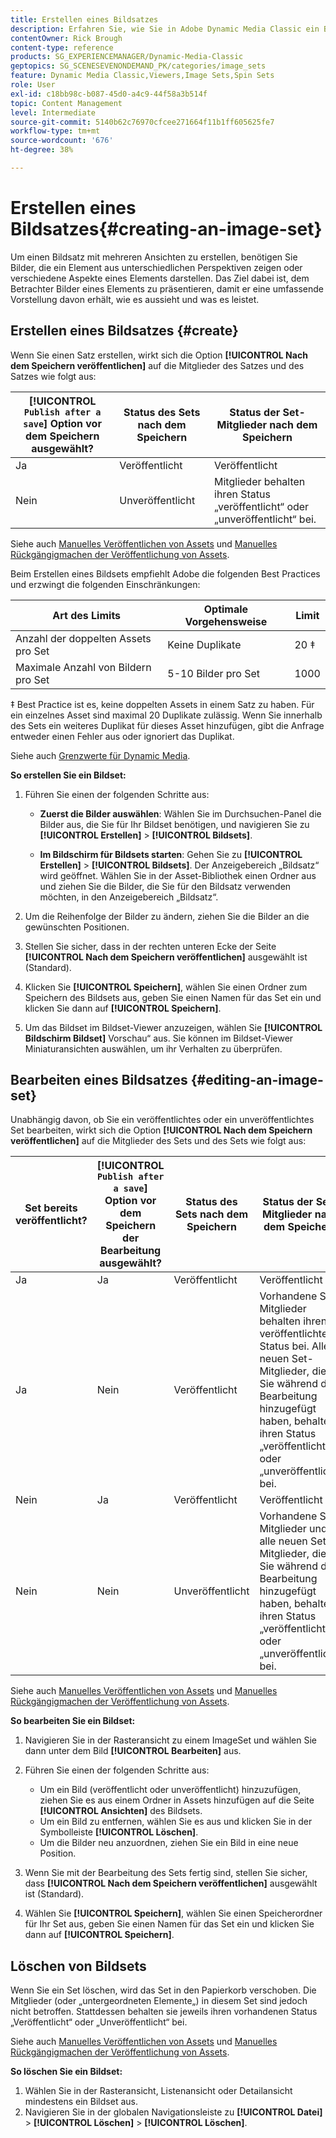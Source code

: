 ```yaml
---
title: Erstellen eines Bildsatzes
description: Erfahren Sie, wie Sie in Adobe Dynamic Media Classic ein Bildset erstellen.
contentOwner: Rick Brough
content-type: reference
products: SG_EXPERIENCEMANAGER/Dynamic-Media-Classic
geptopics: SG_SCENESEVENONDEMAND_PK/categories/image_sets
feature: Dynamic Media Classic,Viewers,Image Sets,Spin Sets
role: User
exl-id: c18bb98c-b087-45d0-a4c9-44f58a3b514f
topic: Content Management
level: Intermediate
source-git-commit: 5140b62c76970cfcee271664f11b1ff605625fe7
workflow-type: tm+mt
source-wordcount: '676'
ht-degree: 38%

---
```


# Erstellen eines Bildsatzes{#creating-an-image-set}

Um einen Bildsatz mit mehreren Ansichten zu erstellen, benötigen Sie Bilder, die ein Element aus unterschiedlichen Perspektiven zeigen oder verschiedene Aspekte eines Elements darstellen. Das Ziel dabei ist, dem Betrachter Bilder eines Elements zu präsentieren, damit er eine umfassende Vorstellung davon erhält, wie es aussieht und was es leistet.

## Erstellen eines Bildsatzes {#create}

Wenn Sie einen Satz erstellen, wirkt sich die Option **[!UICONTROL Nach dem Speichern veröffentlichen]** auf die Mitglieder des Satzes und des Satzes wie folgt aus:

| **[!UICONTROL `Publish after a save`]** Option vor dem Speichern ausgewählt? | Status des Sets nach dem Speichern | Status der Set-Mitglieder nach dem Speichern |
| --- | --- | --- |
| Ja | Veröffentlicht | Veröffentlicht |
| Nein | Unveröffentlicht | Mitglieder behalten ihren Status „veröffentlicht“ oder „unveröffentlicht“ bei. |

Siehe auch [Manuelles Veröffentlichen von Assets](publishing-files.md#manually_publishing_assets) und [Manuelles Rückgängigmachen der Veröffentlichung von Assets](publishing-files.md#manually_unpublishing_assets).

Beim Erstellen eines Bildsets empfiehlt Adobe die folgenden Best Practices und erzwingt die folgenden Einschränkungen:

| Art des Limits | Optimale Vorgehensweise | Limit |
| --- | --- | --- |
| Anzahl der doppelten Assets pro Set | Keine Duplikate | 20 ‡ |
| Maximale Anzahl von Bildern pro Set | 5-10 Bilder pro Set | 1000 |

‡ Best Practice ist es, keine doppelten Assets in einem Satz zu haben. Für ein einzelnes Asset sind maximal 20 Duplikate zulässig. Wenn Sie innerhalb des Sets ein weiteres Duplikat für dieses Asset hinzufügen, gibt die Anfrage entweder einen Fehler aus oder ignoriert das Duplikat.

Siehe auch [Grenzwerte für Dynamic Media](/help/using/limitations.md).

**So erstellen Sie ein Bildset:**

1. Führen Sie einen der folgenden Schritte aus:

   * **Zuerst die Bilder auswählen**: Wählen Sie im Durchsuchen-Panel die Bilder aus, die Sie für Ihr Bildset benötigen, und navigieren Sie zu **[!UICONTROL Erstellen]** > **[!UICONTROL Bildsets]**.

   * **Im Bildschirm für Bildsets starten**: Gehen Sie zu **[!UICONTROL Erstellen]** > **[!UICONTROL Bildsets]**. Der Anzeigebereich „Bildsatz“ wird geöffnet. Wählen Sie in der Asset-Bibliothek einen Ordner aus und ziehen Sie die Bilder, die Sie für den Bildsatz verwenden möchten, in den Anzeigebereich „Bildsatz“.

1. Um die Reihenfolge der Bilder zu ändern, ziehen Sie die Bilder an die gewünschten Positionen.
1. Stellen Sie sicher, dass in der rechten unteren Ecke der Seite **[!UICONTROL Nach dem Speichern veröffentlichen]** ausgewählt ist (Standard).
1. Klicken Sie **[!UICONTROL Speichern]**, wählen Sie einen Ordner zum Speichern des Bildsets aus, geben Sie einen Namen für das Set ein und klicken Sie dann auf **[!UICONTROL Speichern]**.
1. Um das Bildset im Bildset-Viewer anzuzeigen, wählen Sie **[!UICONTROL Bildschirm Bildset]** Vorschau“ aus. Sie können im Bildset-Viewer Miniaturansichten auswählen, um ihr Verhalten zu überprüfen.

## Bearbeiten eines Bildsatzes {#editing-an-image-set}

Unabhängig davon, ob Sie ein veröffentlichtes oder ein unveröffentlichtes Set bearbeiten, wirkt sich die Option **[!UICONTROL Nach dem Speichern veröffentlichen]** auf die Mitglieder des Sets und des Sets wie folgt aus:

| Set bereits veröffentlicht? | **[!UICONTROL `Publish after a save`]** Option vor dem Speichern der Bearbeitung ausgewählt? | Status des Sets nach dem Speichern | Status der Set-Mitglieder nach dem Speichern |
| --- | --- | --- | --- |
| Ja | Ja | Veröffentlicht | Veröffentlicht |
| Ja | Nein | Veröffentlicht | Vorhandene Set-Mitglieder behalten ihren veröffentlichten Status bei. Alle neuen Set-Mitglieder, die Sie während der Bearbeitung hinzugefügt haben, behalten ihren Status „veröffentlicht“ oder „unveröffentlicht“ bei. |
| Nein | Ja | Veröffentlicht | Veröffentlicht |
| Nein | Nein | Unveröffentlicht | Vorhandene Set-Mitglieder und alle neuen Set-Mitglieder, die Sie während der Bearbeitung hinzugefügt haben, behalten ihren Status „veröffentlicht“ oder „unveröffentlicht“ bei. |

Siehe auch [Manuelles Veröffentlichen von Assets](publishing-files.md#manually_publishing_assets) und [Manuelles Rückgängigmachen der Veröffentlichung von Assets](publishing-files.md#manually_unpublishing_assets).

**So bearbeiten Sie ein Bildset:**

1. Navigieren Sie in der Rasteransicht zu einem ImageSet und wählen Sie dann unter dem Bild **[!UICONTROL Bearbeiten]** aus.
1. Führen Sie einen der folgenden Schritte aus:

   * Um ein Bild (veröffentlicht oder unveröffentlicht) hinzuzufügen, ziehen Sie es aus einem Ordner in Assets hinzufügen auf die Seite **[!UICONTROL Ansichten]** des Bildsets.
   * Um ein Bild zu entfernen, wählen Sie es aus und klicken Sie in der Symbolleiste **[!UICONTROL Löschen]**.
   * Um die Bilder neu anzuordnen, ziehen Sie ein Bild in eine neue Position.

1. Wenn Sie mit der Bearbeitung des Sets fertig sind, stellen Sie sicher, dass **[!UICONTROL Nach dem Speichern veröffentlichen]** ausgewählt ist (Standard).
1. Wählen Sie **[!UICONTROL Speichern]**, wählen Sie einen Speicherordner für Ihr Set aus, geben Sie einen Namen für das Set ein und klicken Sie dann auf **[!UICONTROL Speichern]**.

## Löschen von Bildsets

Wenn Sie ein Set löschen, wird das Set in den Papierkorb verschoben. Die Mitglieder (oder „untergeordneten Elemente„) in diesem Set sind jedoch nicht betroffen. Stattdessen behalten sie jeweils ihren vorhandenen Status „Veröffentlicht“ oder „Unveröffentlicht“ bei.

Siehe auch [Manuelles Veröffentlichen von Assets](publishing-files.md#manually_publishing_assets) und [Manuelles Rückgängigmachen der Veröffentlichung von Assets](publishing-files.md#manually_unpublishing_assets).

**So löschen Sie ein Bildset:**

1. Wählen Sie in der Rasteransicht, Listenansicht oder Detailansicht mindestens ein Bildset aus.
1. Navigieren Sie in der globalen Navigationsleiste zu **[!UICONTROL Datei]** > **[!UICONTROL Löschen]** > **[!UICONTROL Löschen]**.
